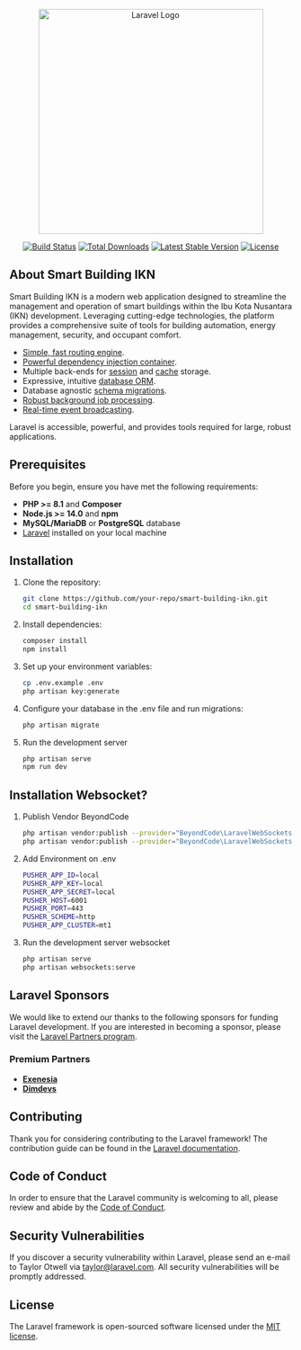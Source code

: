 <p align="center"><a href="https://laravel.com" target="_blank"><img src="https://ikn.go.id/storage/ikn-nusantara-auliaakbar-05.png" width="400" alt="Laravel Logo"></a></p>

<p align="center">
<a href="https://github.com/laravel/framework/actions"><img src="https://github.com/laravel/framework/workflows/tests/badge.svg" alt="Build Status"></a>
<a href="https://packagist.org/packages/laravel/framework"><img src="https://img.shields.io/packagist/dt/laravel/framework" alt="Total Downloads"></a>
<a href="https://packagist.org/packages/laravel/framework"><img src="https://img.shields.io/packagist/v/laravel/framework" alt="Latest Stable Version"></a>
<a href="https://packagist.org/packages/laravel/framework"><img src="https://img.shields.io/packagist/l/laravel/framework" alt="License"></a>
</p>

## About Smart Building IKN

Smart Building IKN is a modern web application designed to streamline the management and operation of smart buildings within the Ibu Kota Nusantara (IKN) development. Leveraging cutting-edge technologies, the platform provides a comprehensive suite of tools for building automation, energy management, security, and occupant comfort.


- [Simple, fast routing engine](https://laravel.com/docs/routing).
- [Powerful dependency injection container](https://laravel.com/docs/container).
- Multiple back-ends for [session](https://laravel.com/docs/session) and [cache](https://laravel.com/docs/cache) storage.
- Expressive, intuitive [database ORM](https://laravel.com/docs/eloquent).
- Database agnostic [schema migrations](https://laravel.com/docs/migrations).
- [Robust background job processing](https://laravel.com/docs/queues).
- [Real-time event broadcasting](https://laravel.com/docs/broadcasting).

Laravel is accessible, powerful, and provides tools required for large, robust applications.

## Prerequisites

Before you begin, ensure you have met the following requirements:

- **PHP >= 8.1** and **Composer**
- **Node.js >= 14.0** and **npm**
- **MySQL/MariaDB** or **PostgreSQL** database
- [Laravel](https://laravel.com/docs) installed on your local machine

## Installation

1. Clone the repository:
   ```bash
   git clone https://github.com/your-repo/smart-building-ikn.git
   cd smart-building-ikn

2. Install dependencies:
    ```bash
    composer install
    npm install

3. Set up your environment variables:
    ```bash
    cp .env.example .env
    php artisan key:generate

4. Configure your database in the .env file and run migrations:
    ```bash
    php artisan migrate

5. Run the development server
    ```bash
    php artisan serve
    npm run dev

## Installation Websocket?

1. Publish Vendor BeyondCode
    ```bash
    php artisan vendor:publish --provider="BeyondCode\LaravelWebSockets\WebSocketsServiceProvider" --tag="migrations"
    php artisan vendor:publish --provider="BeyondCode\LaravelWebSockets\WebSocketsServiceProvider" --tag="config"


2. Add Environment on .env
    ```bash
    PUSHER_APP_ID=local
    PUSHER_APP_KEY=local
    PUSHER_APP_SECRET=local
    PUSHER_HOST=6001
    PUSHER_PORT=443
    PUSHER_SCHEME=http
    PUSHER_APP_CLUSTER=mt1

3. Run the development server websocket
    ```bash
    php artisan serve
    php artisan websockets:serve

## Laravel Sponsors

We would like to extend our thanks to the following sponsors for funding Laravel development. If you are interested in becoming a sponsor, please visit the [Laravel Partners program](https://partners.laravel.com).

### Premium Partners

- **[Exenesia](http://exenesia.com)**
- **[Dimdevs](https://www.instagram.com/dimdevs_)**

## Contributing

Thank you for considering contributing to the Laravel framework! The contribution guide can be found in the [Laravel documentation](https://laravel.com/docs/contributions).

## Code of Conduct

In order to ensure that the Laravel community is welcoming to all, please review and abide by the [Code of Conduct](https://laravel.com/docs/contributions#code-of-conduct).

## Security Vulnerabilities

If you discover a security vulnerability within Laravel, please send an e-mail to Taylor Otwell via [taylor@laravel.com](mailto:taylor@laravel.com). All security vulnerabilities will be promptly addressed.

## License

The Laravel framework is open-sourced software licensed under the [MIT license](https://opensource.org/licenses/MIT).
